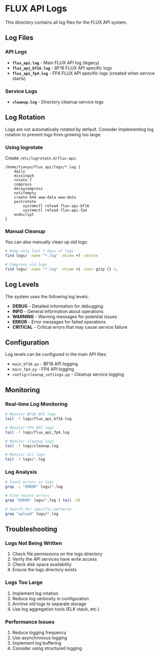 # FLUX API Logs

This directory contains all log files for the FLUX API system.

## Log Files

### API Logs

- **`flux_api.log`** - Main FLUX API log (legacy)
- **`flux_api_bf16.log`** - BF16 FLUX API specific logs
- **`flux_api_fp4.log`** - FP4 FLUX API specific logs (created when service starts)

### Service Logs

- **`cleanup.log`** - Directory cleanup service logs

## Log Rotation

Logs are not automatically rotated by default. Consider implementing log rotation to prevent logs from growing too large:

### Using logrotate

Create `/etc/logrotate.d/flux-api`:

```
/home/tianyu/flux_api/logs/*.log {
    daily
    missingok
    rotate 7
    compress
    delaycompress
    notifempty
    create 644 www-data www-data
    postrotate
        systemctl reload flux-api-bf16
        systemctl reload flux-api-fp4
    endscript
}
```

### Manual Cleanup

You can also manually clean up old logs:

```bash
# Keep only last 7 days of logs
find logs/ -name "*.log" -mtime +7 -delete

# Compress old logs
find logs/ -name "*.log" -mtime +1 -exec gzip {} \;
```

## Log Levels

The system uses the following log levels:
- **DEBUG** - Detailed information for debugging
- **INFO** - General information about operations
- **WARNING** - Warning messages for potential issues
- **ERROR** - Error messages for failed operations
- **CRITICAL** - Critical errors that may cause service failure

## Configuration

Log levels can be configured in the main API files:
- `main_bf16.py` - BF16 API logging
- `main_fp4.py` - FP4 API logging
- `config/cleanup_settings.py` - Cleanup service logging

## Monitoring

### Real-time Log Monitoring

```bash
# Monitor BF16 API logs
tail -f logs/flux_api_bf16.log

# Monitor FP4 API logs
tail -f logs/flux_api_fp4.log

# Monitor cleanup logs
tail -f logs/cleanup.log

# Monitor all logs
tail -f logs/*.log
```

### Log Analysis

```bash
# Count errors in logs
grep -c "ERROR" logs/*.log

# Find recent errors
grep "ERROR" logs/*.log | tail -20

# Search for specific patterns
grep "upload" logs/*.log
```

## Troubleshooting

### Logs Not Being Written

1. Check file permissions on the logs directory
2. Verify the API services have write access
3. Check disk space availability
4. Ensure the logs directory exists

### Logs Too Large

1. Implement log rotation
2. Reduce log verbosity in configuration
3. Archive old logs to separate storage
4. Use log aggregation tools (ELK stack, etc.)

### Performance Issues

1. Reduce logging frequency
2. Use asynchronous logging
3. Implement log buffering
4. Consider using structured logging
